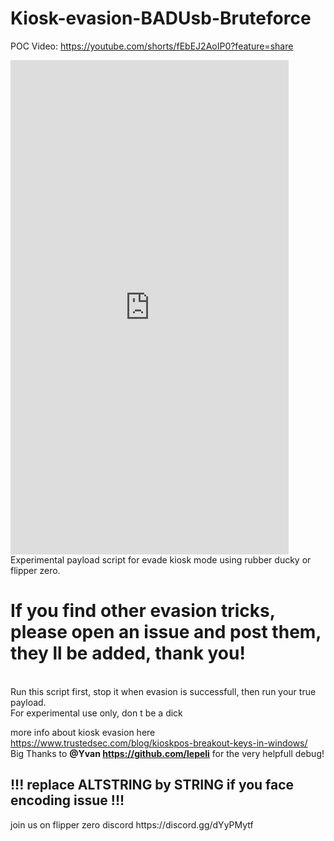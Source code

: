 # Kiosk-evasion-BADUsb-Bruteforce
POC Video:
https://youtube.com/shorts/fEbEJ2AoIP0?feature=share
<html><iframe width="445" height="791" src="https://www.youtube.com/embed/fEbEJ2AoIP0" title="Kiosk mode Bruteforce Evasion with Flipper Zero" frameborder="0" allow="accelerometer; autoplay; clipboard-write; encrypted-media; gyroscope; picture-in-picture" allowfullscreen></iframe></html><br>
Experimental payload script for evade kiosk mode using rubber ducky or flipper zero.<br>
<b><h1>If you find other evasion tricks, please open an issue and post them, they ll be added, thank you! </b></h1>
<br>
Run this script first, stop it when evasion is successfull, then run your true payload.<br>
For experimental use only, don t be a dick


more info about kiosk evasion here https://www.trustedsec.com/blog/kioskpos-breakout-keys-in-windows/ <br>
Big Thanks to <b>@Yvan https://github.com/lepeli</b> for the very helpfull debug! 
<h2>!!! replace ALTSTRING by STRING if you face encoding issue !!!</h2>
join us on flipper zero discord https://discord.gg/dYyPMytf

